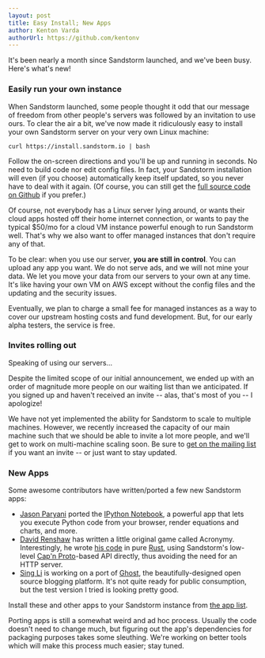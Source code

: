 ```yaml
---
layout: post
title: Easy Install; New Apps
author: Kenton Varda
authorUrl: https://github.com/kentonv
---
```


It's been nearly a month since Sandstorm launched, and we've been busy.  Here's
what's new!

### Easily run your own instance

When Sandstorm launched, some people thought it odd that our message of freedom
from other people's servers was followed by an invitation to use ours.  To
clear the air a bit, we've now made it ridiculously easy to install your own
Sandstorm server on your very own Linux machine:

    curl https://install.sandstorm.io | bash

Follow the on-screen directions and you'll be up and running in seconds.  No
need to build code nor edit config files.  In fact, your Sandstorm installation
will even (if you choose) automatically keep itself updated, so you never
have to deal with it again.  (Of course, you can still get the
[full source code on Github](https://github.com/kentonv/sandstorm) if you prefer.)

Of course, not everybody has a Linux server lying around, or wants their cloud
apps hosted off their home internet connection, or wants to pay the typical
$50/mo for a cloud VM instance powerful enough to run Sandstorm well.  That's
why we also want to offer managed instances that don't require any of that.

To be clear: when you use our server, **you are still in control**.  You can
upload any app you want.  We do not serve ads, and we will not mine your data.
We let you move your data from our servers to your own at any time.  It's like
having your own VM on AWS except without the config files and the updating and
the security issues.

Eventually, we plan to charge a small fee for managed instances as a way to
cover our upstream hosting costs and fund development.  But, for our early
alpha testers, the service is free.

### Invites rolling out

Speaking of using our servers&hellip;

Despite the limited scope of our initial announcement, we ended up with an
order of magnitude more people on our waiting list than we anticipated.  If you
signed up and haven't received an invite -- alas, that's most of you -- I
apologize!

We have not yet implemented the ability for Sandstorm to scale to multiple
machines.  However, we recently increased the capacity of our main machine
such that we should be able to invite a lot more people, and we'll get to work
on multi-machine scaling soon.  Be sure to
[get on the mailing list](https://sandstorm.io/#signup-form) if you want an
invite -- or just want to stay updated.

### New Apps

Some awesome contributors have written/ported a few new Sandstorm apps:

* [Jason Paryani](https://github.com/jparyani) ported the
  [IPython Notebook](http://ipython.org/notebook.html), a powerful app that
  lets you execute Python code from your browser, render equations and charts,
  and more.
* [David Renshaw](https://github.com/dwrensha) has written a little original
  game called Acronymy. Interestingly, he wrote
  [his code](https://github.com/dwrensha/acronymy) in pure
  [Rust](http://www.rust-lang.org/), using Sandstorm's low-level
  [Cap'n Proto](https://capnproto.org)-based
  API directly, thus avoiding the need for an HTTP server.
* [Sing Li](https://github.com/Sing-Li) is working on a port of
  [Ghost](http://ghost.org), the beautifully-designed open source blogging
  platform.  It's not quite ready for public consumption, but the test version
  I tried is looking pretty good.

Install these and other apps to your Sandstorm instance from
[the app list](https://sandstorm.io/apps).

Porting apps is still a somewhat weird and ad hoc process. Usually the code
doesn't need to change much, but figuring out the app's dependencies for
packaging purposes takes some sleuthing. We're working on better tools which
will make this process much easier; stay tuned.
